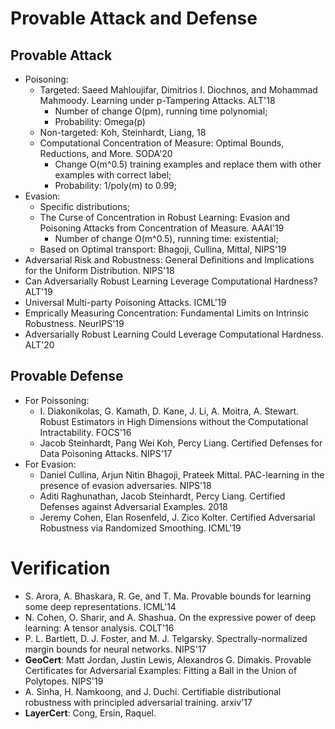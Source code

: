 # Provable Attack and Defense

## Provable Attack
- Poisoning:
	- Targeted: Saeed Mahloujifar, Dimitrios I. Diochnos, and Mohammad Mahmoody. Learning under p-Tampering Attacks. ALT'18
		- Number of change O(pm), running time polynomial;
		- Probability: Omega(p)
	- Non-targeted: Koh, Steinhardt, Liang, 18
	- Computational Concentration of Measure: Optimal Bounds, Reductions, and More. SODA'20
		- Change O(m^0.5) training examples and replace them with other examples with correct label;
		- Probability: 1/poly(m) to 0.99;
- Evasion:
	- Specific distributions;
	- The Curse of Concentration in Robust Learning: Evasion and Poisoning Attacks from Concentration of Measure. AAAI'19
		- Number of change O(m^0.5), running time: existential;
	- Based on Optimal transport: Bhagoji, Cullina, Mittal, NIPS'19
- Adversarial Risk and Robustness: General Definitions and Implications for the Uniform Distribution. NIPS'18
- Can Adversarially Robust Learning Leverage Computational Hardness? ALT'19
- Universal Multi-party Poisoning Attacks. ICML'19
- Emprically Measuring Concentration: Fundamental Limits on Intrinsic Robustness. NeurIPS'19
- Adversarially Robust Learning Could Leverage Computational Hardness. ALT'20

## Provable Defense
- For Poissoning:
	- I. Diakonikolas, G. Kamath, D. Kane, J. Li, A. Moitra, A. Stewart. Robust Estimators in High Dimensions without the Computational Intractability. FOCS'16
	- Jacob Steinhardt, Pang Wei Koh, Percy Liang. Certified Defenses for Data Poisoning Attacks. NIPS'17
- For Evasion:
	- Daniel Cullina, Arjun Nitin Bhagoji, Prateek Mittal. PAC-learning in the presence of evasion adversaries. NIPS'18
	- Aditi Raghunathan, Jacob Steinhardt, Percy Liang. Certified Defenses against Adversarial Examples. 2018
	- Jeremy Cohen, Elan Rosenfeld, J. Zico Kolter. Certified Adversarial Robustness via Randomized Smoothing. ICML'19

# Verification
- S. Arora, A. Bhaskara, R. Ge, and T. Ma. Provable bounds for learning some deep representations. ICML'14
- N. Cohen, O. Sharir, and A. Shashua. On the expressive power of deep learning: A tensor analysis. COLT'16
- P. L. Bartlett, D. J. Foster, and M. J. Telgarsky. Spectrally-normalized margin bounds for neural networks. NIPS'17
- **GeoCert**: Matt Jordan, Justin Lewis, Alexandros G. Dimakis. Provable Certificates for Adversarial Examples: Fitting a Ball in the Union of Polytopes. NIPS'19
- A. Sinha, H. Namkoong, and J. Duchi. Certifiable distributional robustness with principled adversarial training. arxiv'17
- **LayerCert**: Cong, Ersin, Raquel.